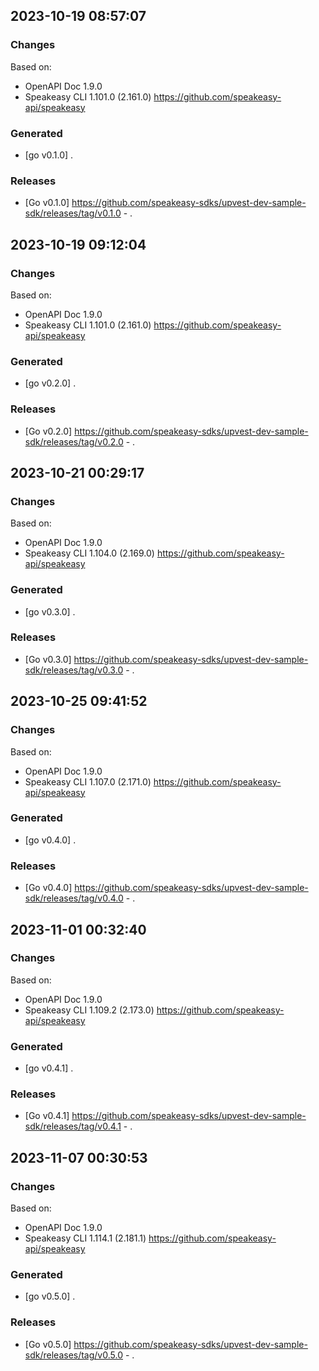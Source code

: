 

## 2023-10-19 08:57:07
### Changes
Based on:
- OpenAPI Doc 1.9.0 
- Speakeasy CLI 1.101.0 (2.161.0) https://github.com/speakeasy-api/speakeasy
### Generated
- [go v0.1.0] .
### Releases
- [Go v0.1.0] https://github.com/speakeasy-sdks/upvest-dev-sample-sdk/releases/tag/v0.1.0 - .

## 2023-10-19 09:12:04
### Changes
Based on:
- OpenAPI Doc 1.9.0 
- Speakeasy CLI 1.101.0 (2.161.0) https://github.com/speakeasy-api/speakeasy
### Generated
- [go v0.2.0] .
### Releases
- [Go v0.2.0] https://github.com/speakeasy-sdks/upvest-dev-sample-sdk/releases/tag/v0.2.0 - .

## 2023-10-21 00:29:17
### Changes
Based on:
- OpenAPI Doc 1.9.0 
- Speakeasy CLI 1.104.0 (2.169.0) https://github.com/speakeasy-api/speakeasy
### Generated
- [go v0.3.0] .
### Releases
- [Go v0.3.0] https://github.com/speakeasy-sdks/upvest-dev-sample-sdk/releases/tag/v0.3.0 - .

## 2023-10-25 09:41:52
### Changes
Based on:
- OpenAPI Doc 1.9.0 
- Speakeasy CLI 1.107.0 (2.171.0) https://github.com/speakeasy-api/speakeasy
### Generated
- [go v0.4.0] .
### Releases
- [Go v0.4.0] https://github.com/speakeasy-sdks/upvest-dev-sample-sdk/releases/tag/v0.4.0 - .

## 2023-11-01 00:32:40
### Changes
Based on:
- OpenAPI Doc 1.9.0 
- Speakeasy CLI 1.109.2 (2.173.0) https://github.com/speakeasy-api/speakeasy
### Generated
- [go v0.4.1] .
### Releases
- [Go v0.4.1] https://github.com/speakeasy-sdks/upvest-dev-sample-sdk/releases/tag/v0.4.1 - .

## 2023-11-07 00:30:53
### Changes
Based on:
- OpenAPI Doc 1.9.0 
- Speakeasy CLI 1.114.1 (2.181.1) https://github.com/speakeasy-api/speakeasy
### Generated
- [go v0.5.0] .
### Releases
- [Go v0.5.0] https://github.com/speakeasy-sdks/upvest-dev-sample-sdk/releases/tag/v0.5.0 - .